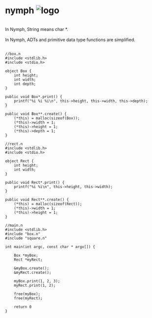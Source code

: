 # nymph ![logo](http://icons.iconarchive.com/icons/iron-devil/ids-game-world/32/Fairy-icon.png)
<br/>
In Nymph, String means char *.
<br/>
<br/>
In Nymph, ADTs and primitive data type functions are simplified.
<br/>
<br/>

    //box.n
    #include <stdlib.h>
    #include <stdio.h>

    object Box {
        int height;
        int width;
        int depth;
    }

    public void Box*.print() {
        printf("%i %i %i\n", this->height, this->width, this->depth);
    }

    public void Box**.create() {
        (*this) = malloc(sizeof(Box));
        (*this)->width = 1;
        (*this)->height = 1;
        (*this)->depth = 1;
    }

    //rect.n
    #include <stdlib.h>
    #include <stdio.h>

    object Rect {
        int height;
        int width;
    }

    public void Rect*.print() {
        printf("%i %i\n", this->height, this->width);
    }

    public void Rect**.create() {
        (*this) = malloc(sizeof(Rect));
        (*this)->width = 1;
        (*this)->height = 1;
    }

    //main.n
    #include <stdlib.h>
    #include "box.n"
    #include "square.n"

    int main(int argc, const char * argv[]) {

        Box *myBox;
        Rect *myRect;
        
        &myBox.create();
        &myRect.create();
        
        myBox.print(1, 2, 3);
        myRect.print(1, 2);
        
        free(myBox);
        free(myRect);

        return 0
    }
